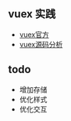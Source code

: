 ## vuex 实践

- [vuex官方](https://vuex.vuejs.org/zh-cn/api.html)
- [vuex源码分析](https://tech.meituan.com/vuex-code-analysis.html)


## todo

- 增加存储
- 优化样式
- 优化交互